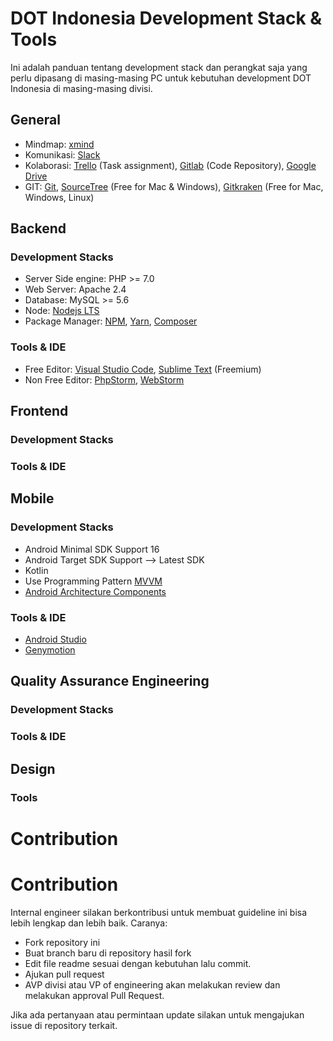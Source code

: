 # DOT Indonesia Development Stack & Tools

Ini adalah panduan tentang development stack dan perangkat saja yang perlu dipasang di masing-masing PC untuk kebutuhan development DOT Indonesia di masing-masing divisi.

## General

+ Mindmap: [xmind](https://www.xmind.net/)
+ Komunikasi: [Slack](https://slack.com/)
+ Kolaborasi: [Trello](https://trello.com/) (Task assignment), [Gitlab](https://gitlab.com) (Code Repository), [Google Drive](https://drive.google.com)
+ GIT: [Git](https://git-scm.com/), [SourceTree](https://www.sourcetreeapp.com/) (Free for Mac & Windows), [Gitkraken](https://www.gitkraken.com/) (Free for Mac, Windows, Linux)

## Backend

### Development Stacks

+ Server Side engine: PHP >= 7.0
+ Web Server: Apache 2.4
+ Database: MySQL >= 5.6
+ Node: [Nodejs LTS](https://nodejs.org/en/download/)
+ Package Manager: [NPM](https://www.npmjs.com/), [Yarn](https://yarnpkg.com/en/), [Composer](https://getcomposer.org/)

### Tools & IDE

+ Free Editor: [Visual Studio Code](https://code.visualstudio.com/), [Sublime Text](https://www.sublimetext.com/) (Freemium)
+ Non Free Editor: [PhpStorm](https://www.jetbrains.com/phpstorm/), [WebStorm](https://www.jetbrains.com/webstorm/)

## Frontend

### Development Stacks

### Tools & IDE

## Mobile

### Development Stacks
+ Android Minimal SDK Support 16
+ Android Target SDK Support --> Latest SDK
+ Kotlin
+ Use Programming Pattern [MVVM](https://github.com/pt-dot/DOT-Kotlin-Boilerplate)
+ [Android Architecture Components](https://developer.android.com/topic/libraries/architecture/)

### Tools & IDE
+ [Android Studio](https://developer.android.com/studio/)
+ [Genymotion](https://www.genymotion.com/)

## Quality Assurance Engineering

### Development Stacks

### Tools & IDE

## Design

### Tools

# Contribution

# Contribution

Internal engineer silakan berkontribusi untuk membuat guideline ini bisa lebih lengkap dan lebih baik. Caranya:

+ Fork repository ini
+ Buat branch baru di repository hasil fork
+ Edit file readme sesuai dengan kebutuhan lalu commit.
+ Ajukan pull request
+ AVP divisi atau VP of engineering akan melakukan review dan melakukan approval Pull Request.

Jika ada pertanyaan atau permintaan update silakan untuk mengajukan issue di repository terkait.
